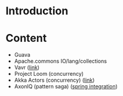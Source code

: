 # Introduction

# Content

- Guava
- Apache.commons IO/lang/collections
- Vavr ([link](https://github.com/vavr-io/vavr))
- Project Loom (concurrency)
- Akka Actors (concurrency) ([link](https://doc.akka.io/docs/akka/2.5/guide/index.html?language=java))
- AxonIQ (pattern saga) ([spring integration](https://docs.axoniq.io/reference-guide/axon-framework/spring-boot-integration))
